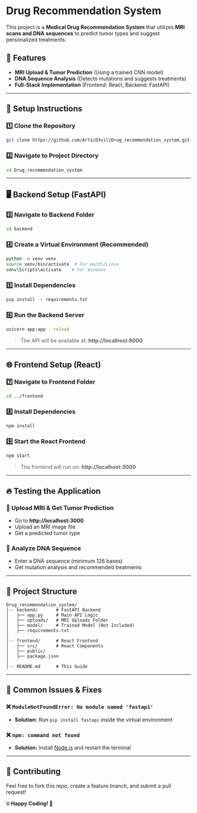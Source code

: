 # Drug Recommendation System

This project is a **Medical Drug Recommendation System** that utilizes **MRI scans and DNA sequences** to predict tumor types and suggest personalized treatments.

## 📌 Features
- **MRI Upload & Tumor Prediction** (Using a trained CNN model)
- **DNA Sequence Analysis** (Detects mutations and suggests treatments)
- **Full-Stack Implementation** (Frontend: React, Backend: FastAPI)

---

## 🚀 Setup Instructions

### **1️⃣ Clone the Repository**
```bash
git clone https://github.com/Art1cD3vil/Drug_recommendation_system.git
```

### **2️⃣ Navigate to Project Directory**
```bash
cd Drug_recommendation_system
```

---

## 🖥️ **Backend Setup (FastAPI)**

### **3️⃣ Navigate to Backend Folder**
```bash
cd backend
```

### **4️⃣ Create a Virtual Environment** (Recommended)
```bash
python -m venv venv
source venv/bin/activate  # For macOS/Linux
venv\Scripts\activate    # For Windows
```

### **5️⃣ Install Dependencies**
```bash
pip install -r requirements.txt
```

### **6️⃣ Run the Backend Server**
```bash
uvicorn app:app --reload
```
> The API will be available at: **http://localhost:8000**

---

## 🌐 **Frontend Setup (React)**

### **7️⃣ Navigate to Frontend Folder**
```bash
cd ../frontend
```

### **8️⃣ Install Dependencies**
```bash
npm install
```

### **9️⃣ Start the React Frontend**
```bash
npm start
```
> The frontend will run on: **http://localhost:3000**

---

## 🔥 **Testing the Application**

### **🔹 Upload MRI & Get Tumor Prediction**
- Go to **http://localhost:3000**
- Upload an MRI image file
- Get a predicted tumor type

### **🔹 Analyze DNA Sequence**
- Enter a DNA sequence (minimum 126 bases)
- Get mutation analysis and recommended treatments

---

## 📂 **Project Structure**
```
Drug_recommendation_system/
│-- backend/       # FastAPI Backend
│   ├── app.py     # Main API Logic
│   ├── uploads/   # MRI Uploads Folder
│   ├── model/     # Trained Model (Not Included)
│   ├── requirements.txt
│
│-- frontend/      # React Frontend
│   ├── src/       # React Components
│   ├── public/
│   ├── package.json
│
│-- README.md      # This Guide
```

---

## 🔧 **Common Issues & Fixes**

### ❌ `ModuleNotFoundError: No module named 'fastapi'`
- **Solution:** Run `pip install fastapi` inside the virtual environment

### ❌ `npm: command not found`
- **Solution:** Install [Node.js](https://nodejs.org/) and restart the terminal

---

## 📌 **Contributing**
Feel free to fork this repo, create a feature branch, and submit a pull request!

**💡 Happy Coding! 🚀**

